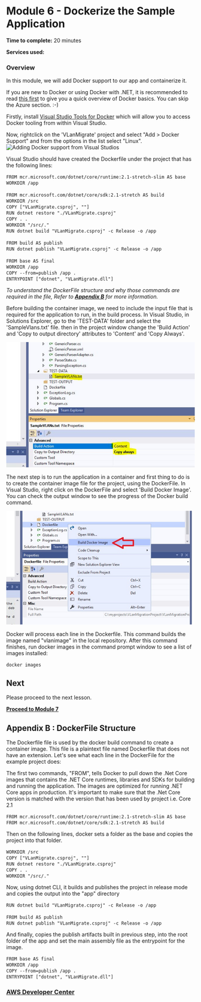 # Module 6 - Dockerize the Sample Application


**Time to complete:** 20 minutes

**Services used:**


### Overview

In this module, we will add Docker support to our app and containerize it. 

If you are new to Docker or using Docker with .NET, it is recommended to read [this first](https://docs.microsoft.com/en-us/dotnet/core/docker/intro-net-docker) to give you a quick overview of Docker basics. You can skip the Azure section. :-)

Firstly, install [Visual Studio Tools for Docker](https://docs.microsoft.com/en-us/dotnet/standard/containerized-lifecycle-architecture/design-develop-containerized-apps/visual-studio-tools-for-docker) which will allow you to access Docker tooling from within Visual Studio.

Now, rightclick on the 'VLanMigrate' project and select "Add > Docker Support" and from the options in the list select "Linux". 
![Adding Docker support from Visual Studios](/images/module-6/AddDockerSupport-2.jpg)

Visual Studio should have created the Dockerfile under the project that has the following lines:

``` shell
FROM mcr.microsoft.com/dotnet/core/runtime:2.1-stretch-slim AS base
WORKDIR /app

FROM mcr.microsoft.com/dotnet/core/sdk:2.1-stretch AS build
WORKDIR /src
COPY ["VLanMigrate.csproj", ""]
RUN dotnet restore "./VLanMigrate.csproj"
COPY . .
WORKDIR "/src/."
RUN dotnet build "VLanMigrate.csproj" -c Release -o /app

FROM build AS publish
RUN dotnet publish "VLanMigrate.csproj" -c Release -o /app

FROM base AS final
WORKDIR /app
COPY --from=publish /app .
ENTRYPOINT ["dotnet", "VLanMigrate.dll"]
```
_To understand the DockerFile structure and why those commands are required in the file, Refer to  <a href="#appendix-b">**Appendix B**</a> for more information._

Before building the container image, we need to include the input file that is required for the application to run, in the build process. In Visual Studio, in Solutions Explorer, go to the 'TEST-DATA' folder and select the 'SampleVlans.txt' file. then in the project window change the 'Build Action' and 'Copy to output directory' attributes to 'Content' and 'Copy Always'. 

![Adding Input Text File](/images/module-6/AddContentFiles.JPG)

The next step is to run the application in a container and first thing to do is to create the container image file for the project, using the DockerFile. In Visual Studio, right click on the DockerFile and select 'Build Docker Image'. You can check the output window to see the progress of the Docker build command.

![Build Docker Image](/images/module-6/BuildDockerImage.jpg)

Docker will process each line in the Dockerfile. This command builds the image named "vlanimage" in the local repository. After this command finishes, run docker images in the command prompt window to see a list of images installed:

```shell
docker images
```

## Next

Please proceed to the next lesson.

**[Proceed to Module 7](../module-7/README.md)**

<a id='appendix-b'></a>
## Appendix B : DockerFile Structure
The Dockerfile file is used by the docker build command to create a container image. This file is a plaintext file named Dockerfile that does not have an extension. Let's see what each line in the DockerFile for the example project does:

The first two commands, "FROM", tells Docker to pull down the .Net Core images that contains the .NET Core runtimes, libraries and SDKs for building and running the application. The images are optimized for running .NET Core apps in production. It's important to make sure that the .Net Core version is matched with the version that has been used by project i.e. Core 2.1

```shell
FROM mcr.microsoft.com/dotnet/core/runtime:2.1-stretch-slim AS base
FROM mcr.microsoft.com/dotnet/core/sdk:2.1-stretch AS build
```

Then on the following lines, docker sets a folder as the base and copies the project into that folder.
```shell
WORKDIR /src
COPY ["VLanMigrate.csproj", ""]
RUN dotnet restore "./VLanMigrate.csproj"
COPY . .
WORKDIR "/src/."
```
Now, using dotnet CLI, it builds and publishes the project in release mode and copies the output into the "app" directory
```shell
RUN dotnet build "VLanMigrate.csproj" -c Release -o /app

FROM build AS publish
RUN dotnet publish "VLanMigrate.csproj" -c Release -o /app
```
And finally, copies the publish artifacts built in previous step, into the root folder of the app and set the main assembly file as the entrypoint for the image.
```shell
FROM base AS final
WORKDIR /app
COPY --from=publish /app .
ENTRYPOINT ["dotnet", "VLanMigrate.dll"]
```


### [AWS Developer Center](https://developer.aws)
